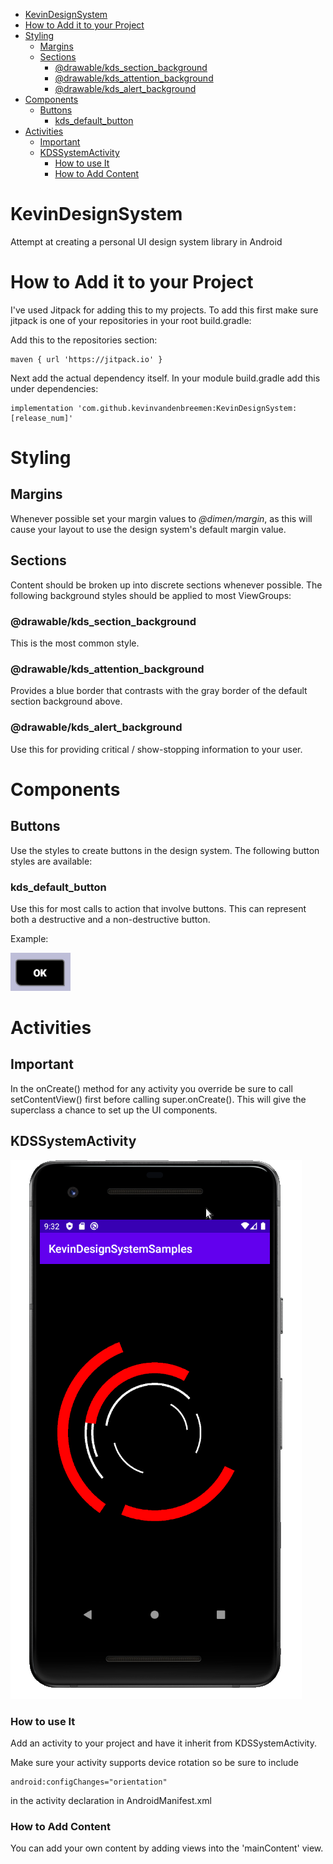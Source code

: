 <!-- TOC -->

- [KevinDesignSystem](#kevindesignsystem)
- [How to Add it to your Project](#how-to-add-it-to-your-project)
- [Styling](#styling)
  - [Margins](#margins)
  - [Sections](#sections)
    - [@drawable/kds_section_background](#drawablekdssectionbackground)
    - [@drawable/kds_attention_background](#drawablekdsattentionbackground)
    - [@drawable/kds_alert_background](#drawablekdsalertbackground)
- [Components](#components)
  - [Buttons](#buttons)
    - [kds_default_button](#kdsdefaultbutton)
- [Activities](#activities)
  - [Important](#important)
  - [KDSSystemActivity](#kdssystemactivity)
    - [How to use It](#how-to-use-it)
    - [How to Add Content](#how-to-add-content)

<!-- /TOC -->

# KevinDesignSystem
Attempt at creating a personal UI design system library in Android

# How to Add it to your Project
I've used Jitpack for adding this to my projects.  To add this first make sure jitpack is one of your repositories in your root build.gradle:

Add this to the repositories section:

```
maven { url 'https://jitpack.io' }
```

Next add the actual dependency itself.  In your module build.gradle add this under dependencies:

```
implementation 'com.github.kevinvandenbreemen:KevinDesignSystem:[release_num]'
```

# Styling

## Margins
Whenever possible set your margin values to *@dimen/margin*, as this will cause your layout to use the design system's default margin value.

## Sections
Content should be broken up into discrete sections whenever possible.  The following background styles should be applied to most ViewGroups:

### @drawable/kds_section_background
This is the most common style.

### @drawable/kds_attention_background
Provides a blue border that contrasts with the gray border of the default section background above.

### @drawable/kds_alert_background
Use this for providing critical / show-stopping information to your user.

# Components

## Buttons

Use the styles to create buttons in the design system.  The following button styles are available:

### kds_default_button

Use this for most calls to action that involve buttons.  This can represent both a destructive and a non-destructive button.

Example:

![](./docs/res/KDSDefaultButton.png)

# Activities

## Important
In the onCreate() method for any activity you override be sure to call setContentView() first before calling super.onCreate().  This will give the superclass a chance to set up the UI components.

## KDSSystemActivity

![](./docs/res/KDSSystemActivity.png)

### How to use It
Add an activity to your project and have it inherit from KDSSystemActivity.

Make sure your activity supports device rotation so be sure to include

```
android:configChanges="orientation"
```

in the activity declaration in AndroidManifest.xml

### How to Add Content
You can add your own content by adding views into the 'mainContent' view.